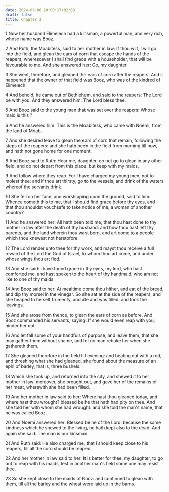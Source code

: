 ```yaml
---
date: 2024-09-06 20:00:27+02:00
draft: false
title: Chapter 2
---
```




1 Now her husband Elimelech had a kinsman, a powerful man, and very rich, whose name was Booz.

2 And Ruth, the Moabitess, said to her mother in law: If thou wilt, I will go into the field, and glean the ears of corn that escape the hands of the reapers, wheresoever I shall find grace with a householder, that will be favourable to me. And she answered her: Go, my daughter.

3 She went, therefore, and gleaned the ears of corn after the reapers. And it happened that the owner of that field was Booz, who was of the kindred of Elimelech.

4 And behold, he came out of Bethlehem, and said to the reapers: The Lord be with you. And they answered him: The Lord bless thee.

5 And Booz said to the young man that was set over the reapers: Whose maid is this ?

6 And he answered him: This is the Moabitess, who came with Noemi, from the land of Moab,

7 And she desired leave to glean the ears of corn that remain, following the steps of the reapers: and she hath been in the field from morning till now, and hath not gone home for one moment.

8 And Booz said to Ruth: Hear me, daughter, do not go to glean in any other field, and do not depart from this place: but keep with my maids,

9 And follow where they reap. For I have charged my young men, not to molest thee: and if thou art thirsty, go to the vessels, and drink of the waters whereof the servants drink.

10 She fell on her face, and worshipping upon the ground, said to him: Whence cometh this to me, that I should find grace before thy eyes, and that thou shouldst vouchsafe to take notice of me, a woman of another country?

11 And he answered her: All hath been told me, that thou hast done to thy mother in law after the death of thy husband: and how thou hast left thy parents, and the land wherein thou wast born, and art come to a people which thou knewest not heretofore.

12 The Lord render unto thee for thy work, and mayst thou receive a full reward of the Lord the God of Israel, to whom thou art come, and under whose wings thou art fled.

13 And she said: I have found grace in thy eyes, my lord, who hast comforted me, and hast spoken to the heart of thy handmaid, who am not like to one of thy maids.

14 And Booz said to her: At mealtime come thou hither, and eat of the bread, and dip thy morsel in the vinegar. So she sat at the side of the reapers, and she heaped to herself frumenty, and ate and was filled, and took the leavings.

15 And she arose from thence, to glean the ears of corn as before. And Booz commanded his servants, saying: If she would even reap with you, hinder her not:

16 And let fall some of your handfuls of purpose, and leave them, that she may gather them without shame, and let no man rebuke her when she gathereth them.

17 She gleaned therefore in the field till evening: and beating out with a rod, and threshing what she had gleaned, she found about the measure of an ephi of barley, that is, three bushels:

18 Which she took up, and returned into the city, and shewed it to her mother in law: moreover, she brought out, and gave her of the remains of her meat, wherewith she had been filled.

19 And her mother in law said to her: Where hast thou gleaned today, and where hast thou wrought? blessed be he that hath had pity on thee. And she told her with whom she had wrought: and she told the man's name, that he was called Booz.

20 And Noemi answered her: Blessed be he of the Lord: because the same kindness which he shewed to the living, he hath kept also to the dead. And again she said: The man is our kinsman.

21 And Ruth said: He also charged me, that I should keep close to his reapers, till all the corn should be reaped.

22 And her mother in law said to her: It is better for thee, my daughter, to go out to reap with his maids, lest in another man's field some one may resist thee.

23 So she kept close to the maids of Booz: and continued to glean with them, till all the barley and the wheat were laid up in the barns.

